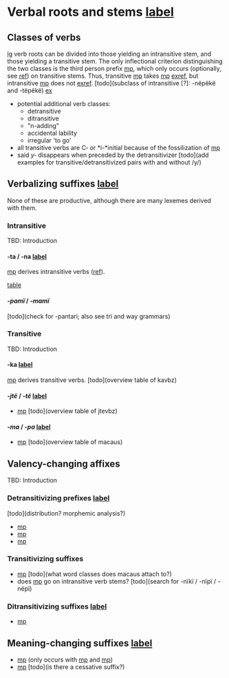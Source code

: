 # Verbal roots and stems [label](verbderiv)

## Classes of verbs
[lg](yab) verb roots can be divided into those yielding an intransitive stem, and those yielding a transitive stem.
The only inflectional criterion distinguishing the two classes is the third person prefix [mp](ta-3?nt), which only occurs (optionally, see [ref](sec:ta-3)) on transitive stems.
Thus, transitive [mp](yawanka-kill) takes [mp](ta-3?nt) [exref](convfemgrme-217), but intransitive [mp](yaruwa-laugh) does not [exref](convrisamaj-42). [todo](subclass of intransitive [?]: -nëpëkë and -tëpëkë)
[ex](convfemgrme-217,convrisamaj-42)

* potential additional verb classes:
    * detransitive
    * ditransitive
    * "n-adding"
    * accidental lability
    * irregular 'to go'
* all transitive verbs are C‑ or *i-*initial because of the fossilization of [mp](ylk)
* said _y‑_ disappears when preceded by the detransitivizer [todo](add examples for transitive/detransitivized pairs with and without /y/)

## Verbalizing suffixes [label](sec:vbz)
None of these are productive, although there are many lexemes derived with them.

### Intransitive
TBD: Introduction

#### -ta / -na [label](sec:tavbz)
[mp](tavbz) derives intransitive verbs ([ref](tab:tavbz)).

[table](tavbz)

#### _-pamï_ / _-mamï_
[todo](check for -pantari; also see tri and way grammars)

### Transitive
TBD: Introduction

#### -ka [label](sec:kavbz)
[mp](kavbz) derives transitive verbs. [todo](overview table of kavbz)

#### _-jtë_ / _-të_ [label](sec:jtevbz)
* [mp](jtevbz) [todo](overview table of jtevbz)

#### _-ma_ / _-pa_  [label](sec:macaus)
* [mp](macaus) [todo](overview table of macaus)

## Valency-changing affixes
TBD: Introduction

### Detransitivizing prefixes [label](sec:detrz)
[todo](distribution? morphemic analysis?)

* [mp](dt1?nt)
* [mp](dt2?nt)
* [mp](dt3?nt)

### Transitivizing suffixes
* [mp](macaus) [todo](what word classes does macaus attach to?)
* does [mp](kavbz) go on intransitive verb stems? [todo](search for -nïkï / -nïpï / -nëpï)

### Ditransitivizing suffixes [label](sec:ditrz)
* [mp](pocaus)

## Meaning-changing suffixes [label](sec:meaningderiv)
* [mp](podes) (only occurs with [mp](riipfv) and [mp](jra-neg))
* [mp](petiplur) [todo](is there a cessative suffix?)
